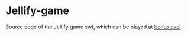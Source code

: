 # Jellify-game
Source code of the Jellify game swf, which can be played at [bonuslevel](https://bonuslevel.org/?ref=4219).
